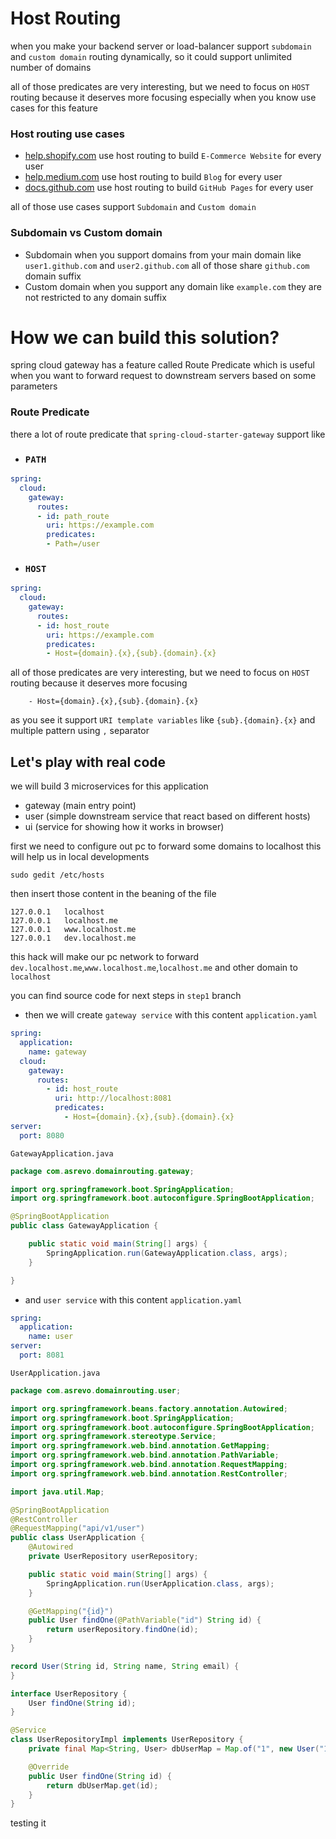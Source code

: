 # Host Routing
 when you make your backend server or load-balancer support `subdomain` and `custom domain` routing dynamically, so it could support unlimited number of domains 

all of those predicates are very interesting, but we need to focus on  `HOST` routing because it deserves more focusing especially when you know use cases for this feature 
### Host routing use cases
- [help.shopify.com](https://help.shopify.com/en/manual/domains/add-a-domain)  use host routing to build `E-Commerce Website` for every user
- [help.medium.com](https://help.medium.com/hc/en-us/articles/115003053487-Setting-up-a-custom-domain-for-your-profile-or-publication)  use host routing to build `Blog` for every user
- [docs.github.com](https://docs.github.com/en/pages/configuring-a-custom-domain-for-your-github-pages-site/about-custom-domains-and-github-pages)  use host routing to build `GitHub Pages` for every user

all of those use cases support `Subdomain` and `Custom domain`

### Subdomain vs Custom domain 
- Subdomain when you support domains from your main domain like `user1.github.com` and `user2.github.com` all of those share `github.com` domain suffix
- Custom domain when you support any domain like `example.com` they are not restricted to any domain suffix

# How we can build this solution?
spring cloud gateway has a feature called Route Predicate which is useful when you want to forward request to downstream servers based on some parameters

### Route Predicate
there a lot of route predicate that `spring-cloud-starter-gateway` support like 
- ### `PATH`
```yaml
spring:
  cloud:
    gateway:
      routes:
      - id: path_route
        uri: https://example.com
        predicates:
        - Path=/user
```
- ### `HOST`
```yaml
spring:
  cloud:
    gateway:
      routes:
      - id: host_route
        uri: https://example.com
        predicates:
        - Host={domain}.{x},{sub}.{domain}.{x}
```

all of those predicates are very interesting, but we need to focus on  `HOST` routing because it deserves more focusing

        - Host={domain}.{x},{sub}.{domain}.{x}
as you see it support `URI template variables` like `{sub}.{domain}.{x}` and multiple pattern using `,` separator


## Let's play with real code
we will build 3 microservices for this application
- gateway  (main entry point)
- user      (simple downstream service that react based on different hosts)
- ui        (service for showing how it works in browser)

first we need to configure out pc to forward some domains to localhost this will help us in local developments

```shell
sudo gedit /etc/hosts
```
then insert those content in the beaning of the file

```text
127.0.0.1	localhost
127.0.0.1	localhost.me
127.0.0.1	www.localhost.me
127.0.0.1	dev.localhost.me
```

this hack will make our pc network to forward `dev.localhost.me`,`www.localhost.me`,`localhost.me`  and other domain to `localhost`

you can find source code for next steps in `step1` branch

- then we will create `gateway service` with this content
`application.yaml`
```yaml
spring:
  application:
    name: gateway
  cloud:
    gateway:
      routes:
        - id: host_route
          uri: http://localhost:8081
          predicates:
            - Host={domain}.{x},{sub}.{domain}.{x}
server:
  port: 8080
```
`GatewayApplication.java`
```java
package com.asrevo.domainrouting.gateway;

import org.springframework.boot.SpringApplication;
import org.springframework.boot.autoconfigure.SpringBootApplication;

@SpringBootApplication
public class GatewayApplication {

    public static void main(String[] args) {
        SpringApplication.run(GatewayApplication.class, args);
    }

}
```
- and `user service` with this content
`application.yaml`
```yaml
spring:
  application:
    name: user
server:
  port: 8081
```
`UserApplication.java`
```java
package com.asrevo.domainrouting.user;

import org.springframework.beans.factory.annotation.Autowired;
import org.springframework.boot.SpringApplication;
import org.springframework.boot.autoconfigure.SpringBootApplication;
import org.springframework.stereotype.Service;
import org.springframework.web.bind.annotation.GetMapping;
import org.springframework.web.bind.annotation.PathVariable;
import org.springframework.web.bind.annotation.RequestMapping;
import org.springframework.web.bind.annotation.RestController;

import java.util.Map;

@SpringBootApplication
@RestController
@RequestMapping("api/v1/user")
public class UserApplication {
    @Autowired
    private UserRepository userRepository;

    public static void main(String[] args) {
        SpringApplication.run(UserApplication.class, args);
    }

    @GetMapping("{id}")
    public User findOne(@PathVariable("id") String id) {
        return userRepository.findOne(id);
    }
}

record User(String id, String name, String email) {
}

interface UserRepository {
    User findOne(String id);
}

@Service
class UserRepositoryImpl implements UserRepository {
    private final Map<String, User> dbUserMap = Map.of("1", new User("1", "jhon", "jhon@email.com"));

    @Override
    public User findOne(String id) {
        return dbUserMap.get(id);
    }
}
```
testing it

